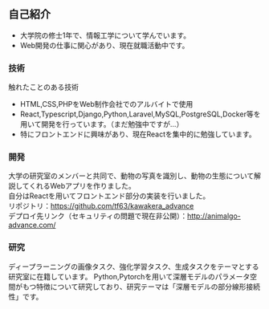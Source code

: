 ## 自己紹介
- 大学院の修士1年で、情報工学について学んでいます。
- Web開発の仕事に関心があり、現在就職活動中です。

### 技術
触れたことのある技術
- HTML,CSS,PHPをWeb制作会社でのアルバイトで使用
- React,Typescript,Django,Python,Laravel,MySQL,PostgreSQL,Docker等を用いて開発を行っています。（まだ勉強中ですが...）
- 特にフロントエンドに興味があり、現在Reactを集中的に勉強しています。

### 開発
大学の研究室のメンバーと共同で、動物の写真を識別し、動物の生態について解説してくれるWebアプリを作りました。  
自分はReactを用いてフロントエンド部分の実装を行いました。  
リポジトリ：https://github.com/tf63/kawakera_advance  
デプロイ先リンク（セキュリティの問題で現在非公開）：http://animalgo-advance.com/

### 研究
ディープラーニングの画像タスク、強化学習タスク、生成タスクをテーマとする研究室に在籍しています。
Python,Pytorchを用いて深層モデルのパラメータ空間がもつ特徴について研究しており、研究テーマは「深層モデルの部分線形接続性」です。
